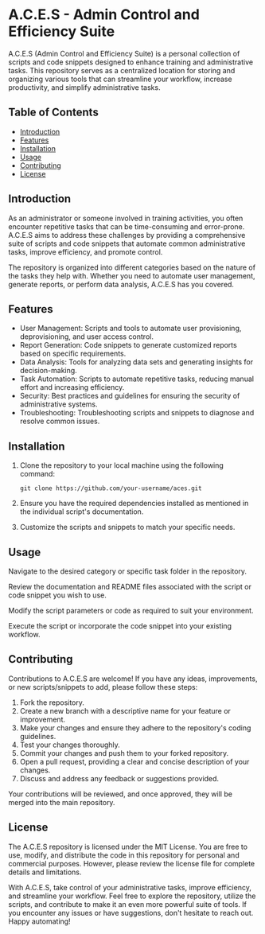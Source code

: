 # A.C.E.S - Admin Control and Efficiency Suite

A.C.E.S (Admin Control and Efficiency Suite) is a personal collection of scripts and code snippets designed to enhance training and administrative tasks. This repository serves as a centralized location for storing and organizing various tools that can streamline your workflow, increase productivity, and simplify administrative tasks.

## Table of Contents

- [Introduction](#introduction)
- [Features](#features)
- [Installation](#installation)
- [Usage](#usage)
- [Contributing](#contributing)
- [License](#license)

## Introduction

As an administrator or someone involved in training activities, you often encounter repetitive tasks that can be time-consuming and error-prone. A.C.E.S aims to address these challenges by providing a comprehensive suite of scripts and code snippets that automate common administrative tasks, improve efficiency, and promote control.

The repository is organized into different categories based on the nature of the tasks they help with. Whether you need to automate user management, generate reports, or perform data analysis, A.C.E.S has you covered.

## Features

- User Management: Scripts and tools to automate user provisioning, deprovisioning, and user access control.
- Report Generation: Code snippets to generate customized reports based on specific requirements.
- Data Analysis: Tools for analyzing data sets and generating insights for decision-making.
- Task Automation: Scripts to automate repetitive tasks, reducing manual effort and increasing efficiency.
- Security: Best practices and guidelines for ensuring the security of administrative systems.
- Troubleshooting: Troubleshooting scripts and snippets to diagnose and resolve common issues.

## Installation

1. Clone the repository to your local machine using the following command:

   ```shell
   git clone https://github.com/your-username/aces.git
   ```
2. Ensure you have the required dependencies installed as mentioned in the individual script's documentation.

3. Customize the scripts and snippets to match your specific needs.

## Usage
Navigate to the desired category or specific task folder in the repository.

Review the documentation and README files associated with the script or code snippet you wish to use.

Modify the script parameters or code as required to suit your environment.

Execute the script or incorporate the code snippet into your existing workflow.

## Contributing
Contributions to A.C.E.S are welcome! If you have any ideas, improvements, or new scripts/snippets to add, please follow these steps:

1. Fork the repository.
2. Create a new branch with a descriptive name for your feature or improvement.
3. Make your changes and ensure they adhere to the repository's coding guidelines.
4. Test your changes thoroughly.
5. Commit your changes and push them to your forked repository.
6. Open a pull request, providing a clear and concise description of your changes.
7. Discuss and address any feedback or suggestions provided.

Your contributions will be reviewed, and once approved, they will be merged into the main repository.

## License
The A.C.E.S repository is licensed under the MIT License. You are free to use, modify, and distribute the code in this repository for personal and commercial purposes. However, please review the license file for complete details and limitations.

With A.C.E.S, take control of your administrative tasks, improve efficiency, and streamline your workflow. Feel free to explore the repository, utilize the scripts, and contribute to make it an even more powerful suite of tools. If you encounter any issues or have suggestions, don't hesitate to reach out. Happy automating!
